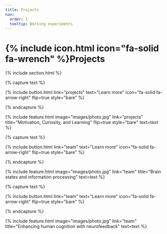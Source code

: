 ```yaml
---
title: Projects
nav:
  order: 1
  tooltip: Working experiments
---
```


# {% include icon.html icon="fa-solid fa-wrench" %}Projects

{% include section.html %}

{% capture text %}

{%
  include button.html
  link="projects"
  text="Learn more"
  icon="fa-solid fa-arrow-right"
  flip=true
  style="bare"
%}

{% endcapture %}

{%
  include feature.html
  image="images/photo.jpg"
  link="projects"
  title="Motivation, Curiosity, and Learning"
  flip=true
  style="bare"
  text=text
%}

{% capture text %}


{%
  include button.html
  link="team"
  text="Learn more"
  icon="fa-solid fa-arrow-right"
  flip=true
  style="bare"
%}

{% endcapture %}

{%
  include feature.html
  image="images/photo.jpg"
  link="team"
  title="Brain states and information processing"
  text=text
%}

{% capture text %}


{%
  include button.html
  link="team"
  text="Learn more"
  icon="fa-solid fa-arrow-right"
  flip=true
  style="bare"
%}

{% endcapture %}

{%
  include feature.html
  image="images/photo.jpg"
  link="team"
  title="Enhancing human cognition with neurofeedback"
  text=text
%}


